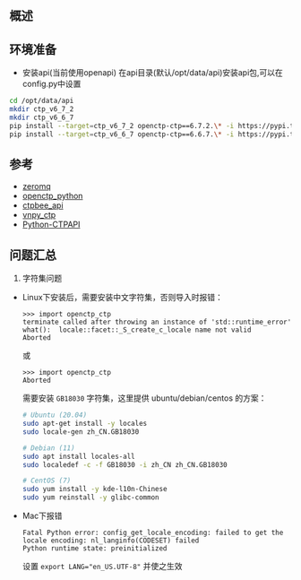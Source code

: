 ## 概述

## 环境准备
* 安装api(当前使用openapi)
在api目录(默认/opt/data/api)安装api包,可以在config.py中设置
```zsh
cd /opt/data/api
mkdir ctp_v6_7_2
mkdir ctp_v6_6_7
pip install --target=ctp_v6_7_2 openctp-ctp==6.7.2.\* -i https://pypi.tuna.tsinghua.edu.cn/simple --trusted-host=pypi.tuna.tsinghua.edu.cn
pip install --target=ctp_v6_6_7 openctp-ctp==6.6.7.\* -i https://pypi.tuna.tsinghua.edu.cn/simple --trusted-host=pypi.tuna.tsinghua.edu.cn
```

## 参考
* [zeromq](https://github.com/zeromq/pyzmq)
* [openctp_python](https://github.com/openctp/openctp-ctp-python)
* [ctpbee_api](https://github.com/ctpbee/ctpbee_api/tree/master)
* [vnpy_ctp](https://github.com/vnpy/vnpy_ctp)
* [Python-CTPAPI](https://github.com/nicai0609/Python-CTPAPI)

## 问题汇总

1. 字符集问题

- Linux下安装后，需要安装中文字符集，否则导入时报错：

  ```text
  >>> import openctp_ctp
  terminate called after throwing an instance of 'std::runtime_error'
  what():  locale::facet::_S_create_c_locale name not valid
  Aborted
  ```

  或

  ```text
  >>> import openctp_ctp
  Aborted
  ```

  需要安装 `GB18030` 字符集，这里提供 ubuntu/debian/centos 的方案：

  ```bash
  # Ubuntu (20.04)
  sudo apt-get install -y locales
  sudo locale-gen zh_CN.GB18030
  
  # Debian (11)
  sudo apt install locales-all
  sudo localedef -c -f GB18030 -i zh_CN zh_CN.GB18030
  
  # CentOS (7)
  sudo yum install -y kde-l10n-Chinese
  sudo yum reinstall -y glibc-common
  ```

- Mac下报错

  ```text
  Fatal Python error: config_get_locale_encoding: failed to get the locale encoding: nl_langinfo(CODESET) failed
  Python runtime state: preinitialized
  ```

  设置 `export LANG="en_US.UTF-8"` 并使之生效